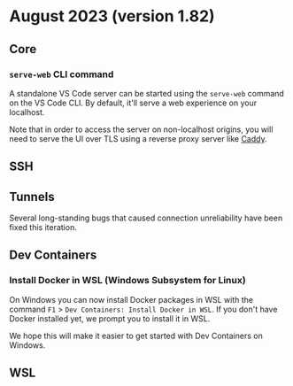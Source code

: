 # August 2023 (version 1.82)

## Core

### `serve-web` CLI command

A standalone VS Code server can be started using the `serve-web` command on the VS Code CLI. By default, it'll serve a web experience on your localhost.

Note that in order to access the server on non-localhost origins, you will need to serve the UI over TLS using a reverse proxy server like [Caddy](https://caddyserver.com/).

## SSH

## Tunnels

Several long-standing bugs that caused connection unreliability have been fixed this iteration.

## Dev Containers

### Install Docker in WSL (Windows Subsystem for Linux)

On Windows you can now install Docker packages in WSL with the command `F1` > `Dev Containers: Install Docker in WSL`. If you don't have Docker installed yet, we prompt you to install it in WSL.

We hope this will make it easier to get started with Dev Containers on Windows.

## WSL
